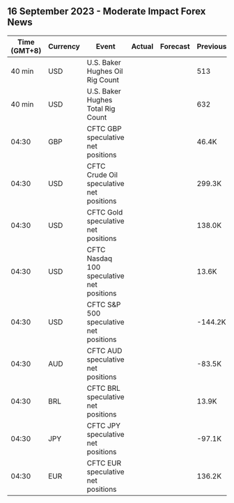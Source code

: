 ## 16 September 2023 - Moderate Impact Forex News

| Time (GMT+8) | Currency | Event | Actual | Forecast | Previous |
|------|----------|-------|--------|----------|----------|
| 40 min | USD | U.S. Baker Hughes Oil Rig Count |  |  | 513 |
| 40 min | USD | U.S. Baker Hughes Total Rig Count |  |  | 632 |
| 04:30 | GBP | CFTC GBP speculative net positions |  |  | 46.4K |
| 04:30 | USD | CFTC Crude Oil speculative net positions |  |  | 299.3K |
| 04:30 | USD | CFTC Gold speculative net positions |  |  | 138.0K |
| 04:30 | USD | CFTC Nasdaq 100 speculative net positions |  |  | 13.6K |
| 04:30 | USD | CFTC S&P 500 speculative net positions |  |  | -144.2K |
| 04:30 | AUD | CFTC AUD speculative net positions |  |  | -83.5K |
| 04:30 | BRL | CFTC BRL speculative net positions |  |  | 13.9K |
| 04:30 | JPY | CFTC JPY speculative net positions |  |  | -97.1K |
| 04:30 | EUR | CFTC EUR speculative net positions |  |  | 136.2K |
